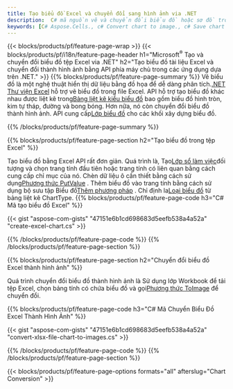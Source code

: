```yaml
---
title: Tạo biểu đồ Excel và chuyển đổi sang hình ảnh via .NET
description:  C# mã nguồn vẽ và chuyển đổi biểu đồ hoặc sơ đồ trong Microsoft Excel sử dụng Thư viện .NET.
keywords: [C# Aspose.Cells., c# Convert chart to image., c# Save chart to image., c# chart to image., create charts in c#., insert charts in c#., manage charts in c#]
---
```

{{< blocks/products/pf/feature-page-wrap >}}
{{< blocks/products/pf/i18n/feature-page-header h1="Microsoft<sup>&reg;</sup> Tạo và chuyển đổi biểu đồ tệp Excel via .NET" h2="Tạo biểu đồ tài liệu Excel và chuyển đổi thành hình ảnh bằng API phía máy chủ trong các ứng dụng dựa trên .NET." >}}
{{% blocks/products/pf/feature-page-summary %}}
 Vẽ biểu đồ là một nghệ thuật hiển thị dữ liệu bằng đồ họa để dễ dàng phân tích.[.NET Thư viện Excel](/cells/vi/net/) hỗ trợ vẽ biểu đồ trong file Excel. API hỗ trợ tạo biểu đồ khác nhau được liệt kê trong[Bảng liệt kê kiểu biểu đồ](https://reference.aspose.com/cells/net/aspose.cells.charts/charttype) bao gồm biểu đồ hình tròn, kim tự tháp, đường và bong bóng. Hơn nữa, nó còn chuyển đổi biểu đồ thành hình ảnh. API cung cấp[Lớp biểu đồ](https://reference.aspose.com/cells/net/aspose.cells.charts) cho các khối xây dựng biểu đồ.

{{% /blocks/products/pf/feature-page-summary %}}

{{% blocks/products/pf/feature-page-section h2="Tạo biểu đồ trong tệp Excel" %}}

 Tạo biểu đồ bằng Excel API rất đơn giản. Quá trình là, Tạo[Lớp sổ làm việc](https://reference.aspose.com/cells/net/aspose.cells/workbook)đối tượng và chọn trang tính đầu tiên hoặc trang tính có liên quan bằng cách cung cấp chỉ mục của nó. Chèn dữ liệu ô cần thiết bằng cách sử dụng[Phương thức PutValue](https://reference.aspose.com/cells/net/aspose.cells/cell/methods/putvalue/index) . Thêm biểu đồ vào trang tính bằng cách sử dụng bộ sưu tập Biểu đồ[Thêm phương pháp](https://reference.aspose.com/cells/net/aspose.cells.charts/chartcollection/methods/add) . Chỉ định la[Loại biểu đồ](https://reference.aspose.com/cells/net/aspose.cells.charts/charttype) từ bảng liệt kê ChartType.
{{% blocks/products/pf/feature-page-code h3="C# Mã tạo biểu đồ Excel" %}}

{{< gist "aspose-com-gists" "47151e6b1cd698683d5eefb538a4a52a" "create-excel-chart.cs" >}}

{{% /blocks/products/pf/feature-page-code %}}
{{% /blocks/products/pf/feature-page-section %}}


{{% blocks/products/pf/feature-page-section h2="Chuyển đổi biểu đồ Excel thành hình ảnh" %}}

 Quá trình chuyển đổi biểu đồ thành hình ảnh là Sử dụng lớp Workbook để tải tệp Excel, chọn bảng tính có chứa biểu đồ và gọi[Phương thức ToImage](https://reference.aspose.com/cells/net/aspose.cells.charts.chart/toimage/methods/7) để chuyển đổi.

{{% blocks/products/pf/feature-page-code h3="C# Mã Chuyển Biểu Đồ Excel Thành Hình Ảnh" %}}

{{< gist "aspose-com-gists" "47151e6b1cd698683d5eefb538a4a52a" "convert-xlsx-file-chart-to-images.cs" >}}

{{% /blocks/products/pf/feature-page-code %}}
{{% /blocks/products/pf/feature-page-section %}}

{{< blocks/products/pf/feature-page-options formats="all" afterslug="Chart Conversion" >}}
